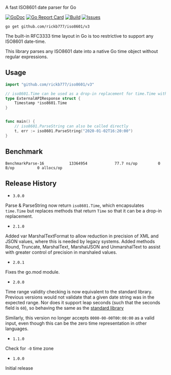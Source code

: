 A fast ISO8601 date parser for Go

[![GoDoc](https://img.shields.io/badge/api-Godoc-blue.svg)](http://pkg.go.dev/github.com/rickb777/iso8601)
[![Go Report Card](https://goreportcard.com/badge/github.com/rickb777/iso8601)](https://goreportcard.com/report/github.com/rickb777/iso8601)
[![Build](https://github.com/rickb777/iso8601/actions/workflows/go.yml/badge.svg)](https://github.com/rickb777/iso8601/actions)
[![Issues](https://img.shields.io/github/issues/rickb777/iso8601.svg)](https://github.com/rickb777/iso8601/issues)

```
go get github.com/rickb777/iso8601/v3
```

The built-in RFC3333 time layout in Go is too restrictive to support any ISO8601 date-time.

This library parses any ISO8601 date into a native Go time object without regular expressions.

## Usage

```go
import "github.com/rickb777/iso8601/v3"

// iso8601.Time can be used as a drop-in replacement for time.Time with JSON responses
type ExternalAPIResponse struct {
	Timestamp *iso8601.Time
}


func main() {
	// iso8601.ParseString can also be called directly
	t, err := iso8601.ParseString("2020-01-02T16:20:00")
}
```

## Benchmark

```
BenchmarkParse-16        	13364954	        77.7 ns/op	       0 B/op	       0 allocs/op
```

## Release History

  - `3.0.0`

  Parse & ParseString now return `iso8601.Time`, which encapsulates `time.Time` but replaces methods that return `Time` so that
  it can be a drop-in replacement.
  
  - `2.1.0`

  Added var MarshalTextFormat to allow reduction in precision of XML and JSON values, where this is needed by legacy systems.
  Added methods Round, Truncate, MarshalText, MarshalJSON and UnmarshalText to assist with greater control of precision in marshaled values.
  
  - `2.0.1`

  Fixes the go.mod module.
  
  - `2.0.0` 
  
  Time range validity checking is now equivalent to the standard library. Previous versions would not validate that a given date string was in the expected range. Nor does it support leap seconds (such that the seconds field is `60`), so behaving the same as the [standard library](https://github.com/golang/go/issues/15247)

  Similarly, this version no longer accepts `0000-00-00T00:00:00` as a valid input, even though this can be the zero time representation in other languages.

  - `1.1.0` 
  
  Check for `-0` time zone

  - `1.0.0` 
  
  Initial release
